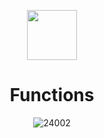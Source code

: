 <div align="center">

  <a href="https://telegra.ph/Cheatlauncher-Github-03-18"><img src="https://github.com/user-attachments/assets/875fb197-88fb-4a3e-9774-c555194f6e40" height="80"></a></div>

<div align="center">


# Functions
![24002](https://github.com/user-attachments/assets/3fe9ac89-fd52-441f-be51-8b6dfac21cbc)

